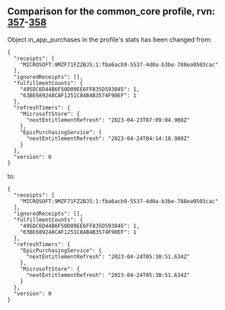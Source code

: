 ## Comparison for the common_core profile, rvn: [357](https://github.com/PRO100KatYT/FortniteProfileRevisions/tree/main/profiles/common_core/357%20common_core.json)-[358](https://github.com/PRO100KatYT/FortniteProfileRevisions/tree/main/profiles/common_core/358%20common_core.json)

Object in_app_purchases in the profile's stats has been changed from:

```
{
  "receipts": [
    "MICROSOFT:9MZF71FZ2BJS:1:fba6acb9-5537-4d0a-b3be-788ea9503cac"
  ],
  "ignoredReceipts": [],
  "fulfillmentCounts": {
    "495DC6D44B6F50D09EE6FF835D593845": 1,
    "63BE689248CAF1251C84B4B3574F90EF": 1
  },
  "refreshTimers": {
    "MicrosoftStore": {
      "nextEntitlementRefresh": "2023-04-23T07:09:04.908Z"
    },
    "EpicPurchasingService": {
      "nextEntitlementRefresh": "2023-04-24T04:14:18.980Z"
    }
  },
  "version": 0
}
```

to:

```
{
  "receipts": [
    "MICROSOFT:9MZF71FZ2BJS:1:fba6acb9-5537-4d0a-b3be-788ea9503cac"
  ],
  "ignoredReceipts": [],
  "fulfillmentCounts": {
    "495DC6D44B6F50D09EE6FF835D593845": 1,
    "63BE689248CAF1251C84B4B3574F90EF": 1
  },
  "refreshTimers": {
    "EpicPurchasingService": {
      "nextEntitlementRefresh": "2023-04-24T05:30:51.634Z"
    },
    "MicrosoftStore": {
      "nextEntitlementRefresh": "2023-04-24T05:30:51.634Z"
    }
  },
  "version": 0
}
```

<br><br>
